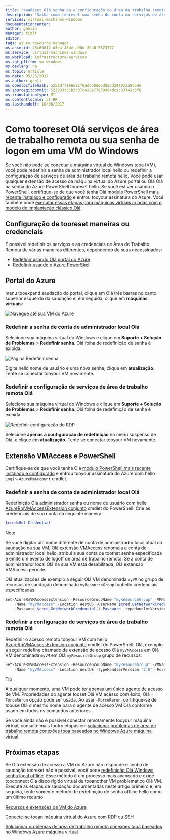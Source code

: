 ```yaml
---
title: "aaaReset Olá senha ou a configuração de área de trabalho remota em uma VM do Windows | Microsoft Docs"
description: "Saiba como tooreset uma senha de conta ou serviços de área de trabalho remota em uma máquina virtual do Windows usando hello Azure PowerShell ou o portal do Azure."
services: virtual-machines-windows
documentationcenter: 
author: genlin
manager: timlt
editor: 
tags: azure-resource-manager
ms.assetid: 45c69812-d3e4-48de-a98d-39a0f5675777
ms.service: virtual-machines-windows
ms.workload: infrastructure-services
ms.tgt_pltfrm: vm-windows
ms.devlang: na
ms.topic: article
ms.date: 05/26/2017
ms.author: genli
ms.openlocfilehash: 5258df7196621f0adb50debd08dd248922a966de
ms.sourcegitcommit: 523283cc1b3c37c428e77850964dc1c33742c5f0
ms.translationtype: MT
ms.contentlocale: pt-BR
ms.lasthandoff: 10/06/2017
---
```

# <a name="how-tooreset-hello-remote-desktop-service-or-its-login-password-in-a-windows-vm"></a>Como tooreset Olá serviços de área de trabalho remota ou sua senha de logon em uma VM do Windows
Se você não pode se conectar a máquina virtual do Windows tooa (VM), você pode redefinir a senha de administrador local hello ou redefinir a configuração de serviços de área de trabalho remota hello. Você pode usar qualquer extensão de acesso da máquina virtual do Azure portal ou Olá Olá na senha do Azure PowerShell tooreset hello. Se você estiver usando o PowerShell, certifique-se de que você tenha Olá [módulo PowerShell mais recente instalado e configurado](/powershell/azure/overview) e entrou tooyour assinatura do Azure. Você também pode [executar essas etapas para máquinas virtuais criadas com o modelo de implantação clássico Olá](reset-rdp.md).

## <a name="ways-tooreset-configuration-or-credentials"></a>Configuração de tooreset maneiras ou credenciais
É possível redefinir os serviços e as credenciais de Área de Trabalho Remota de várias maneiras diferentes, dependendo de suas necessidades:

- [Redefinir usando Olá portal do Azure](#azure-portal)
- [Redefinir usando o Azure PowerShell](#vmaccess-extension-and-powershell)

## <a name="azure-portal"></a>Portal do Azure
menu tooexpand saudação do portal, clique em Olá três barras no canto superior esquerdo da saudação e, em seguida, clique em **máquinas virtuais**:

![Navegue até sua VM do Azure](./media/reset-rdp/Portal-Select-VM.png)

### <a name="reset-hello-local-administrator-account-password"></a>**Redefinir a senha de conta de administrador local Olá**

Selecione sua máquina virtual do Windows e clique em **Suporte + Solução de Problemas** > **Redefinir senha**. Olá folha de redefinição de senha é exibida:

![Página Redefinir senha](./media/reset-rdp/Portal-RM-PW-Reset-Windows.png)

Digite hello nome de usuário e uma nova senha, clique em **atualização**. Tente se conectar tooyour VM novamente.

### <a name="reset-hello-remote-desktop-service-configuration"></a>**Redefinir a configuração de serviços de área de trabalho remota Olá**

Selecione sua máquina virtual do Windows e clique em **Suporte + Solução de Problemas** > **Redefinir senha**. Olá folha de redefinição de senha é exibida. 

![Redefinir configuração do RDP](./media/reset-rdp/Portal-RM-RDP-Reset.png)

Selecione **apenas a configuração de redefinição** no menu suspenso de Olá, e clique em **atualização**. Tente se conectar tooyour VM novamente.


## <a name="vmaccess-extension-and-powershell"></a>Extensão VMAccess e PowerShell
Certifique-se de que você tenha Olá [módulo PowerShell mais recente instalado e configurado](/powershell/azure/overview) e entrou tooyour assinatura do Azure com hello `Login-AzureRmAccount` cmdlet.

### <a name="reset-hello-local-administrator-account-password"></a>**Redefinir a senha de conta de administrador local Olá**
Redefinição Olá administrador senha ou nome de usuário com hello [AzureRmVMAccessExtension conjunto](/powershell/module/azurerm.compute/set-azurermvmaccessextension) cmdlet do PowerShell. Crie as credenciais de sua conta da seguinte maneira:

```powershell
$cred=Get-Credential
```

> [!NOTE] 
> Se você digitar um nome diferente de conta de administrador local atual da saudação na sua VM, Olá extensão VMAccess renomeia a conta de administrador local hello, atribui a sua conta de toothat senha especificada e emite um evento de logoff de área de trabalho remota. Se a conta de administrador local Olá na sua VM está desabilitada, Olá extensão VMAccess permite.

Olá atualizações de exemplo a seguir Olá VM denominada `myVM` no grupo de recursos de saudação denominado `myResourceGroup` toohello credenciais especificadas.

```powershell
Set-AzureRmVMAccessExtension -ResourceGroupName "myResourceGroup" -VMName "myVM" `
    -Name "myVMAccess" -Location WestUS -UserName $cred.GetNetworkCredential().Username `
    -Password $cred.GetNetworkCredential().Password -typeHandlerVersion "2.0"
```

### <a name="reset-hello-remote-desktop-service-configuration"></a>**Redefinir a configuração de serviços de área de trabalho remota Olá**
Redefinir o acesso remoto tooyour VM com hello [AzureRmVMAccessExtension conjunto](/powershell/module/azurerm.compute/set-azurermvmaccessextension) cmdlet do PowerShell. Olá, exemplo a seguir redefine chamado de extensão de acesso Olá `myVMAccess` em Olá VM denominada `myVM` em Olá `myResourceGroup` grupo de recursos:

```powershell
Set-AzureRmVMAccessExtension -ResourceGroupName "myResoureGroup" -VMName "myVM" `
    -Name "myVMAccess" -Location WestUS -typeHandlerVersion "2.0" -ForceRerun
```

> [!TIP]
> A qualquer momento, uma VM pode ter apenas um único agente de acesso de VM. Propriedades do agente tooset Olá VM acesso com êxito, Olá `-ForceRerun` opção pode ser usada. Ao usar `-ForceRerun`, certifique-se de toouse Olá o mesmo nome para o agente de acesso VM Olá conforme usado em todos os comandos anteriores.

Se você ainda não é possível conectar remotamente tooyour máquina virtual, consulte mais tootry etapas em [solucionar problemas de área de trabalho remota conexões tooa baseados no Windows Azure máquina virtual](troubleshoot-rdp-connection.md?toc=%2fazure%2fvirtual-machines%2fwindows%2ftoc.json).


## <a name="next-steps"></a>Próximas etapas
Se Olá extensão de acesso a VM do Azure não responde e senha de saudação tooreset não é possível, você pode [redefinição Olá Windows senha local offline](reset-local-password-without-agent.md?toc=%2fazure%2fvirtual-machines%2fwindows%2ftoc.json). Esse método é um processo mais avançado e exige tooconnect Olá disco rígido virtual de tooanother VM problemático Olá VM. Execute as etapas de saudação documentadas neste artigo primeiro e, em seguida, tente somente método de redefinição de senha offline hello como um último recurso.

[Recursos e extensões de VM do Azure](extensions-features.md?toc=%2fazure%2fvirtual-machines%2fwindows%2ftoc.json)

[Conecte-se tooan máquina virtual do Azure com RDP ou SSH](http://msdn.microsoft.com/library/azure/dn535788.aspx)

[Solucionar problemas de área de trabalho remota conexões tooa baseados no Windows Azure máquina virtual](troubleshoot-rdp-connection.md?toc=%2fazure%2fvirtual-machines%2fwindows%2ftoc.json)

